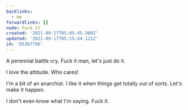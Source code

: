 ```yaml
---
backlinks:
  - me
forwardlinks: []
node: Fuck it
created: '2021-09-17T05:05:45.960Z'
updated: '2021-09-17T05:15:44.121Z'
id: '85367796'
---
```

A perennial battle cry. Fuck it man, let's just do it. 

I love the attitude. Who cares! 

I'm a bit of an anarchist. I like it when things get totally out of sorts. Let's make it happen. 

I don't even know what I'm saying. Fuck it.


